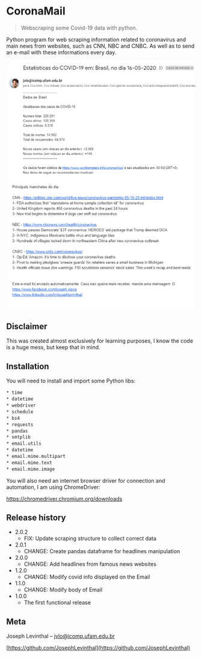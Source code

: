 # CoronaMail

> Webscraping some Covid-19 data with python.

Python program for web scraping information related to coronavirus and main news from websites, such as CNN, NBC and CNBC. As well as to send an e-mail with these informations every day.

![](header1.PNG)
![](header2.PNG)
## Disclaimer

This was created almost exclusively for learning purposes, I know the code is a huge mess, but keep that in mind.

## Installation

You will need to install and import some Python libs:

```sh
* time
* datetime
* webdriver
* schedule
* bs4
* requests
* pandas
* smtplib
* email.utils
* datetime
* email.mime.multipart
* email.mime.text
* email.mime.image
```

You will also need an internet browser driver for connection and automation, I am using ChromeDriver:

<https://chromedriver.chromium.org/downloads>

## Release history 

* 2.0.2
  * FIX: Update scraping structure to collect correct data
* 2.0.1
  * CHANGE: Create pandas dataframe for headlines manipulation
* 2.0.0
  * CHANGE: Add headlines from famous news websites
* 1.2.0
  * CHANGE: Modify covid info displayed on the Email
* 1.1.0
  * CHANGE: Modify body of Email
* 1.0.0
  * The first functional release

## Meta

Joseph Levinthal – jvlo@icomp.ufam.edu.br

[https://github.com/JosephLevinthal](https://github.com/JosephLevinthal)

